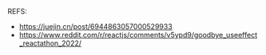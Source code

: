 <!--
 * @Author: SherryWu
 * @Description: 
-->
REFS: 
- https://juejin.cn/post/6944863057000529933
- https://www.reddit.com/r/reactjs/comments/v5ypd9/goodbye_useeffect_reactathon_2022/
